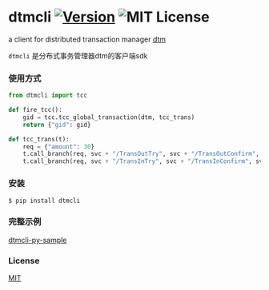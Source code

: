 # dtmcli [![Version][version-badge]][version-link] ![MIT License][license-badge]


a client for distributed transaction manager [dtm](https://github.com/yedf/dtm)


`dtmcli` 是分布式事务管理器dtm的客户端sdk


### 使用方式

```python
from dtmcli import tcc

def fire_tcc():
    gid = tcc.tcc_global_transaction(dtm, tcc_trans)
    return {"gid": gid}

def tcc_trans(t):
    req = {"amount": 30}
    t.call_branch(req, svc + "/TransOutTry", svc + "/TransOutConfirm", svc + "/TransOutCancel")
    t.call_branch(req, svc + "/TransInTry", svc + "/TransInConfirm", svc + "/TransInCancel")

```


### 安装

```
$ pip install dtmcli
```

### 完整示例

[dtmcli-py-sample](https://github.com/yedf/dtmcli-py)


### License

[MIT](https://github.com/yedf/dtmcli/blob/master/LICENSE)


[version-badge]:   https://img.shields.io/pypi/v/dtmcli
[version-link]:    https://pypi.python.org/yedf/dtmcli-py/
[license-badge]:   https://img.shields.io/github/license/yedf/dtmcli-py